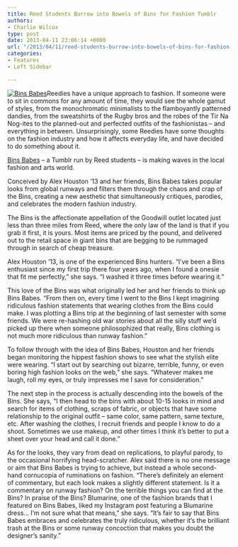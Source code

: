 ```yaml
---
title: Reed Students Burrow into Bowels of Bins for Fashion Tumblr
authors:
- Charlie Wilcox
type: post
date: 2013-04-11 23:06:14 +0000
url: "/2013/04/11/reed-students-burrow-into-bowels-of-bins-for-fashion-tumblr/"
categories:
- Features
- Left Sidebar

---
```

[<img class="alignright size-full wp-image-2245" alt="Bins Babes" src="https://i1.wp.com/www.reedquest.org/wp-content/uploads/2013/04/tumblr_inline_mjkr4yohuI1qz4rgp.jpg?resize=500%2C370" data-recalc-dims="1" />][1]Reedies have a unique approach to fashion. If someone were to sit in commons for any amount of time, they would see the whole gamut of styles, from the monochromatic minimalists to the flamboyantly patterned dandies, from the sweatshirts of the Rugby bros and the robes of the Tir Na Nog-ites to the planned-out and perfected outfits of the fashionistas &#8211; and everything in between. Unsurprisingly, some Reedies have some thoughts on the fashion industry and how it affects everyday life, and have decided to do something about it.

[Bins Babes][2] – a Tumblr run by Reed students – is making waves in the local fashion and arts world.

Conceived by Alex Houston ’13 and her friends, Bins Babes takes popular looks from global runways and filters them through the chaos and crap of the Bins, creating a new aesthetic that simultaneously critiques, parodies, and celebrates the modern fashion industry.

The Bins is the affectionate appellation of the Goodwill outlet located just less than three miles from Reed, where the only law of the land is that if you grab it first, it is yours. Most items are priced by the pound, and delivered out to the retail space in giant bins that are begging to be rummaged through in search of cheap treasure.

Alex Houston ’13, is one of the experienced Bins hunters. “I&#8217;ve been a Bins enthusiast since my first trip there four years ago, when I found a onesie that fit me perfectly,” she says. “I washed it three times before wearing it.”

This love of the Bins was what originally led her and her friends to think up Bins Babes. “From then on, every time I went to the Bins I kept imagining ridiculous fashion statements that wearing clothes from the Bins could make. I was plotting a Bins trip at the beginning of last semester with some friends. We were re-hashing old war stories about all the silly stuff we&#8217;d picked up there when someone philosophized that really, Bins clothing is not much more ridiculous than runway fashion.”

To follow through with the idea of Bins Babes, Houston and her friends began monitoring the hippest fashion shows to see what the stylish elite were wearing. “I start out by searching out bizarre, terrible, funny, or even boring high fashion looks on the web,” she says. “Whatever makes me laugh, roll my eyes, or truly impresses me I save for consideration.”

The next step in the process is actually descending into the bowels of the Bins. She says, “I then head to the bins with about 10-15 looks in mind and search for items of clothing, scraps of fabric, or objects that have some relationship to the original outfit &#8211; same color, same pattern, same texture, etc. After washing the clothes, I recruit friends and people I know to do a shoot. Sometimes we use makeup, and other times I think it&#8217;s better to put a sheet over your head and call it done.”

As for the looks, they vary from dead on replications, to playful parody, to the occasional horrifying head-scratcher. Alex said there is no one message or aim that Bins Babes is trying to achieve, but instead a whole second-hand cornucopia of ruminations on fashion. “There&#8217;s definitely an element of commentary, but each look makes a slightly different statement. Is it a commentary on runway fashion? On the terrible things you can find at the Bins? In praise of the Bins? Blumarine, one of the fashion brands that I featured on Bins Babes, liked my Instagram post featuring a Blumarine dress&#8230; I&#8217;m not sure what that means,” she says. “It’s fair to say that Bins Babes embraces and celebrates the truly ridiculous, whether it’s the brilliant trash at the Bins or some runway concoction that makes you doubt the designer’s sanity.”

 [1]: https://i1.wp.com/www.reedquest.org/wp-content/uploads/2013/04/tumblr_inline_mjkr4yohuI1qz4rgp.jpg
 [2]: http://binsbabes.tumblr.com